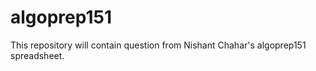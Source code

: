 # algoprep151
This repository will contain question from Nishant Chahar's algoprep151 spreadsheet. 
